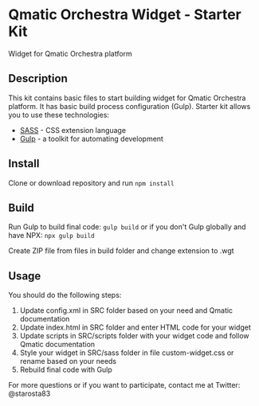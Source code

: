 # Qmatic Orchestra Widget - Starter Kit
Widget for Qmatic Orchestra platform

## Description
This kit contains basic files to start building widget for Qmatic Orchestra platform. It has basic build process configuration (Gulp). Starter kit allows 
you to use these technologies:
* [SASS](https://sass-lang.com/) - CSS extension language
* [Gulp](https://gulpjs.com/) - a toolkit for automating development


## Install
Clone or download repository and run
`npm install`

## Build
Run Gulp to build final code:
`gulp build`
or if you don't Gulp globally and have NPX:
`npx gulp build`

Create ZIP file from files in build folder and change extension to .wgt

## Usage
You should do the following steps:
1. Update config.xml in SRC folder based on your need and Qmatic documentation
2. Update index.html in SRC folder and enter HTML code for your widget
3. Update scripts in SRC/scripts folder with your widget code and follow Qmatic documentation
4. Style your widget in SRC/sass folder in file  custom-widget.css or rename based on your needs
5. Rebuild final code with Gulp

For more questions or if you want to participate, contact me at Twitter: @starosta83
